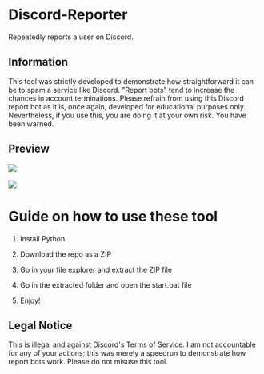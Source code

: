 # Discord-Reporter   
Repeatedly reports a user on Discord.   
  
## Information   
This tool was strictly developed to demonstrate how straightforward it can be to spam a service like Discord. "Report bots" tend to increase the chances in account terminations. Please refrain from using this Discord report bot as it is, once again, developed for educational purposes only. Nevertheless, if you use this, you are doing it at your own risk. You have been warned.   
   
## Preview    
![](https://i.imgur.com/kGwdAd9.png)<br>  
![](https://i.imgur.com/9l4mtac.gif)   
  
# Guide on how to use these tool    
  
1. Install Python  
  
2. Download the repo as a ZIP   
  
3. Go in your file explorer and extract the ZIP file  
 
4. Go in the extracted folder and open the start.bat file   
  
5. Enjoy!  
  
## Legal Notice  
This is illegal and against Discord's Terms of Service. I am not accountable for any of your actions; this was merely a speedrun to demonstrate how report bots work. Please do not misuse this tool.  